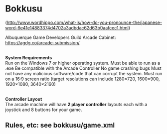 # Bokkusu 
(http://www.wordhippo.com/what-is/how-do-you-pronounce-the/japanese-word-6e41e14883374d4702a3adbdac62d63b0aafcec1.html)

Albuquerque Game Developers Guild Arcade Cabinet: https://agdg.co/arcade-submission/

<br><b>System Requirements</b><br>
  Run on the Windows 7 or higher operating system.
  Must be able to run as a .exe 
  Be compatible with the Arcade Controller 
  No game crashing bugs
  Must not have any malicious software/code that can corrupt the system.
  Must run on a 16:9 screen ratio (target resolutions can include 1280×720, 1600×900, 1920×1080, 3640×2160)
  
  
<br><b>Controller Layout</b></br>
   The arcade machine will have **2 player controller** layouts each with a joystick and 8 buttons for your game. 


<h2>Rules, etc: see bokkusu/game.xml</h2>
